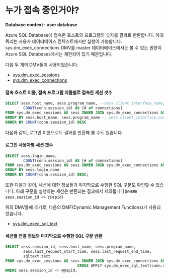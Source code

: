 # 누가 접속 중인거야?

**Database context : user database**

Azure SQL Database에 접속한 호스트와 프로그램의 숫자를 결과로 반환합니다.
아래 쿼리는 사용자 데이터베이스 컨텍스트에서만 실행이 가능합니다. 
sys.dm_exec_connections DMV를 master 데이터베이스에서는 볼 수 있는 권한이 Azure SQL Databases에서는 제한되어 있기 때문입니다.

다음 두 개의 DMV들이 사용되었습니다.

- [sys.dm_exec_sessions](https://msdn.microsoft.com/en-us/library/ms176013.aspx)
- [sys.dm_exec_connections](https://msdn.microsoft.com/en-us/library/ms181509.aspx)

#### 접속 호스트 이름, 접속 프로그램 이름별로 접속한 세션 갯수 
```SQL
SELECT sess.host_name, sess.program_name, --sess.client_interface_name,
		COUNT(conn.session_id) AS [# of connections]
FROM sys.dm_exec_sessions AS sess INNER JOIN sys.dm_exec_connections AS conn ON sess.session_id = conn.session_id
GROUP BY sess.host_name, sess.program_name--, sess.client_interface_name
ORDER BY COUNT(conn.session_id) DESC
```

다음과 같이, 로그인 이름으로도 결과를 반환해 볼 수도 있습니다.

#### 로그인 사용자별 세션 갯수
```SQL
SELECT sess.login_name,
		COUNT(conn.session_id) AS [# of connections]
FROM sys.dm_exec_sessions AS sess INNER JOIN sys.dm_exec_connections AS conn ON sess.session_id = conn.session_id
GROUP BY sess.login_name
ORDER BY COUNT(conn.session_id) DESC;
```

또한 다음과 같이, 세션에 대한 정보들과 마지막으로 수행한 SQL 구문도 확인할 수 있습니다.
아래 구문을 실행하는 세션은 반환되는 결과에서 제외됩니다(```WHERE sess.session_id <> @@spid```)

위의 DMV들에 추가로, 다음의 DMF(Dynamic Management Functions)가 사용되었습니다.
- [sys.dm_exec_sql_text](https://msdn.microsoft.com/en-us/library/ms181929.aspx)

#### 세션별 연결 정보와 마지막으로 수행한 SQL 구문 반환
```SQL
SELECT sess.session_id, sess.host_name, sess.program_name, 
		sess.last_request_start_time, sess.last_request_end_time,
		sqltext.text
FROM sys.dm_exec_sessions AS sess INNER JOIN sys.dm_exec_connections AS conn ON sess.session_id = conn.session_id
								CROSS APPLY sys.dm_exec_sql_text(conn.most_recent_sql_handle) as sqltext
WHERE sess.session_id <> @@spid;
```